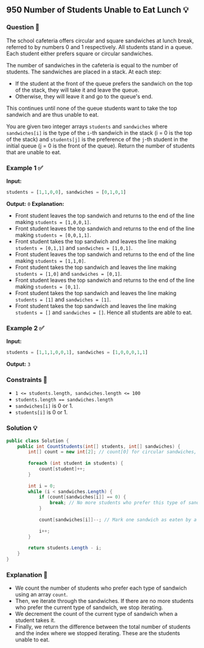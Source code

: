 ## 950 Number of Students Unable to Eat Lunch 💡

### Question 🎯
The school cafeteria offers circular and square sandwiches at lunch break, referred to by numbers 0 and 1 respectively. All students stand in a queue. Each student either prefers square or circular sandwiches.

The number of sandwiches in the cafeteria is equal to the number of students. The sandwiches are placed in a stack. At each step:

- If the student at the front of the queue prefers the sandwich on the top of the stack, they will take it and leave the queue.
- Otherwise, they will leave it and go to the queue's end.

This continues until none of the queue students want to take the top sandwich and are thus unable to eat.

You are given two integer arrays `students` and `sandwiches` where `sandwiches[i]` is the type of the `i`-th sandwich in the stack (i = 0 is the top of the stack) and `students[j]` is the preference of the `j`-th student in the initial queue (j = 0 is the front of the queue). Return the number of students that are unable to eat.

### Example 1 ✅

**Input:** 
```python
students = [1,1,0,0], sandwiches = [0,1,0,1]
```
**Output:** 
`0`
**Explanation:** 
- Front student leaves the top sandwich and returns to the end of the line making `students = [1,0,0,1]`.
- Front student leaves the top sandwich and returns to the end of the line making `students = [0,0,1,1]`.
- Front student takes the top sandwich and leaves the line making `students = [0,1,1]` and `sandwiches = [1,0,1]`.
- Front student leaves the top sandwich and returns to the end of the line making `students = [1,1,0]`.
- Front student takes the top sandwich and leaves the line making `students = [1,0]` and `sandwiches = [0,1]`.
- Front student leaves the top sandwich and returns to the end of the line making `students = [0,1]`.
- Front student takes the top sandwich and leaves the line making `students = [1]` and `sandwiches = [1]`.
- Front student takes the top sandwich and leaves the line making `students = []` and `sandwiches = []`.
Hence all students are able to eat.

### Example 2 ✅

**Input:** 
```python
students = [1,1,1,0,0,1], sandwiches = [1,0,0,0,1,1]
```
**Output:** 
`3`

### Constraints 📏
- `1 <= students.length, sandwiches.length <= 100`
- `students.length == sandwiches.length`
- `sandwiches[i]` is 0 or 1.
- `students[i]` is 0 or 1.

### Solution 💡

```csharp
public class Solution {
    public int CountStudents(int[] students, int[] sandwiches) {
        int[] count = new int[2]; // count[0] for circular sandwiches, count[1] for square sandwiches
        
        foreach (int student in students) {
            count[student]++;
        }
        
        int i = 0;
        while (i < sandwiches.Length) {
            if (count[sandwiches[i]] == 0) {
                break; // No more students who prefer this type of sandwich
            }
            
            count[sandwiches[i]]--; // Mark one sandwich as eaten by a student
            
            i++;
        }
        
        return students.Length - i;
    }
}
```

### Explanation 📝
- We count the number of students who prefer each type of sandwich using an array `count`.
- Then, we iterate through the sandwiches. If there are no more students who prefer the current type of sandwich, we stop iterating.
- We decrement the count of the current type of sandwich when a student takes it.
- Finally, we return the difference between the total number of students and the index where we stopped iterating. These are the students unable to eat.
